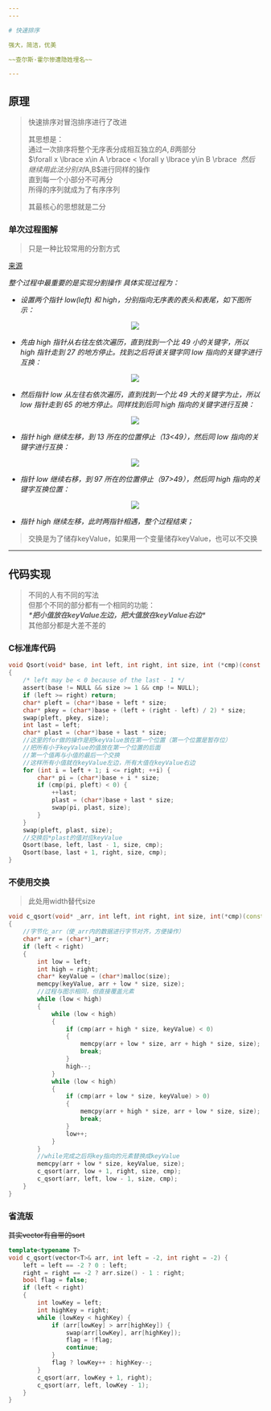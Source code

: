 ```yaml
---
---

# 快速排序

强大，简洁，优美

~~查尔斯·霍尔惨遭隐姓埋名~~

---
```


## 原理

>快速排序对冒泡排序进行了改进
>
>其思想是：\
>通过一次排序将整个无序表分成相互独立的$A,B$两部分\
>$\forall x \lbrace x\in A \rbrace < \forall y \lbrace y\in B \rbrace $\
>然后继续用此法分别对$A,B$进行同样的操作\
>直到每一个小部分不可再分\
>所得的序列就成为了有序序列
>
>其最核心的思想就是二分

### 单次过程图解

>只是一种比较常用的分割方式

[来源](http://data.biancheng.net/view/71.html)

*整个过程中最重要的是实现分割操作*
*具体实现过程为：*

+ *设置两个指针 low(left) 和 high，分别指向无序表的表头和表尾，如下图所示：*

<center><img src="https://s2.loli.net/2022/11/23/kUGxIuMHn97AZcN.png"></center>

+ *先由 high 指针从右往左依次遍历，直到找到一个比 49 小的关键字，所以 high 指针走到 27 的地方停止。找到之后将该关键字同 low 指向的关键字进行互换：*

<center><img src="https://s2.loli.net/2022/11/23/eB2Js1hfbym9KRl.png"></center>

+ *然后指针 low 从左往右依次遍历，直到找到一个比 49 大的关键字为止，所以 low 指针走到 65 的地方停止。同样找到后同 high 指向的关键字进行互换：*

<center><img src="https://s2.loli.net/2022/11/23/KCFis84AGLrMhaI.png"></center>

+ *指针 high 继续左移，到 13 所在的位置停止（13<49），然后同 low 指向的关键字进行互换：*

<center><img src="https://s2.loli.net/2022/11/23/JBoRDQfV1UMty87.png"></center>

+ *指针 low 继续右移，到 97 所在的位置停止（97>49），然后同 high 指向的关键字互换位置：*

<center><img src="https://s2.loli.net/2022/11/23/6TOF1PW5CnZrsUb.png"></center>

+ *指针 high 继续左移，此时两指针相遇，整个过程结束；*

>交换是为了储存keyValue，如果用一个变量储存keyValue，也可以不交换

---

## 代码实现

>不同的人有不同的写法\
>但那个不同的部分都有一个相同的功能：\
>***\*把小值放在keyValue左边，把大值放在keyValue右边\****\
>其他部分都是大差不差的

### C标准库代码

```c
void Qsort(void* base, int left, int right, int size, int (*cmp)(const void* a, const void* b))
{
    /* left may be < 0 because of the last - 1 */
    assert(base != NULL && size >= 1 && cmp != NULL);
    if (left >= right) return;
    char* pleft = (char*)base + left * size;
    char* pkey = (char*)base + (left + (right - left) / 2) * size;
    swap(pleft, pkey, size);
    int last = left;
    char* plast = (char*)base + last * size;
    //这里的for做的操作是把keyValue放在第一个位置（第一个位置是暂存位）
    //把所有小于keyValue的值放在第一个位置的后面
    //第一个值再与小值的最后一个交换
    //这样所有小值就在keyValue左边，所有大值在keyValue右边
    for (int i = left + 1; i <= right; ++i) {
        char* pi = (char*)base + i * size;
        if (cmp(pi, pleft) < 0) {
            ++last;
            plast = (char*)base + last * size;
            swap(pi, plast, size);
        }
    }
    swap(pleft, plast, size);
    //交换后*plast的值对应keyValue
    Qsort(base, left, last - 1, size, cmp);
    Qsort(base, last + 1, right, size, cmp);
}
```

### 不使用交换

> 此处用width替代size

```cpp
void c_qsort(void* _arr, int left, int right, int size, int(*cmp)(const void* a, const void* b))
{
    //字节化_arr（使_arr内的数据进行字节对齐，方便操作）
    char* arr = (char*)_arr;
    if (left < right)
    {
        int low = left;
        int high = right;
        char* keyValue = (char*)malloc(size);
        memcpy(keyValue, arr + low * size, size);
        //过程与图示相同，但直接覆盖元素
        while (low < high)
        {
            while (low < high)
            {
                if (cmp(arr + high * size, keyValue) < 0)
                {
                    memcpy(arr + low * size, arr + high * size, size);
                    break;
                }
                high--;
            }
            while (low < high)
            {
                if (cmp(arr + low * size, keyValue) > 0)
                {
                    memcpy(arr + high * size, arr + low * size, size);
                    break;
                }
                low++;
            }
        }
        //while完成之后将key指向的元素替换成keyValue
        memcpy(arr + low * size, keyValue, size);
        c_qsort(arr, low + 1, right, size, cmp);
        c_qsort(arr, left, low - 1, size, cmp);
    }
}
```

### 省流版

~~其实vector有自带的sort~~

```cpp
template<typename T>
void c_qsort(vector<T>& arr, int left = -2, int right = -2) {
    left = left == -2 ? 0 : left;
    right = right == -2 ? arr.size() - 1 : right;
    bool flag = false;
    if (left < right)
    {
        int lowKey = left;
        int highKey = right;
        while (lowKey < highKey) {
            if (arr[lowKey] > arr[highKey]) {
                swap(arr[lowKey], arr[highKey]);
                flag = !flag;
                continue;
            }
            flag ? lowKey++ : highKey--;
        }
        c_qsort(arr, lowKey + 1, right);
        c_qsort(arr, left, lowKey - 1);
    }
}
```
